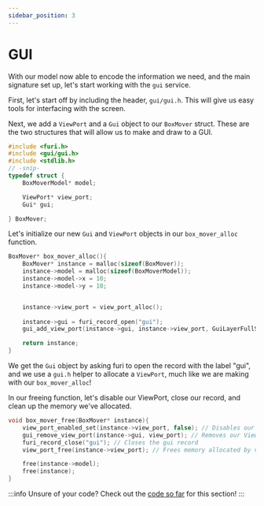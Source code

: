 ```yaml
---
sidebar_position: 3
---
```


# GUI

With our model now able to encode the information we need, and the main signature set up, let's start working with the `gui` service.

First, let's start off by including the header, `gui/gui.h`. This will give us easy tools for interfacing with the screen. 

Next, we add a `ViewPort` and a `Gui` object to our `BoxMover` struct. These are the two structures that will allow us to make and draw to a GUI.
```c
#include <furi.h>
#include <gui/gui.h>
#include <stdlib.h>
// -snip-
typedef struct {
    BoxMoverModel* model;

    ViewPort* view_port;
    Gui* gui;

} BoxMover;
```



Let's initialize our new `Gui` and `ViewPort` objects in our `box_mover_alloc` function. 
```c
BoxMover* box_mover_alloc(){
    BoxMover* instance = malloc(sizeof(BoxMover));
    instance->model = malloc(sizeof(BoxMoverModel));
    instance->model->x = 10;
    instance->model->y = 10;


    instance->view_port = view_port_alloc();
    
    instance->gui = furi_record_open("gui");
    gui_add_view_port(instance->gui, instance->view_port, GuiLayerFullScreen);

    return instance;
}
```
We get the `Gui` object by asking furi to open the record with the label "gui", and we use a `gui.h` helper to allocate a `ViewPort`, much like we are making with our `box_mover_alloc`!


In our freeing function, let's disable our ViewPort, close our record, and clean up the memory we've allocated.
```c
void box_mover_free(BoxMover* instance){
    view_port_enabled_set(instance->view_port, false); // Disables our ViewPort
    gui_remove_view_port(instance->gui, view_port); // Removes our ViewPort from the Gui 
    furi_record_close("gui"); // Closes the gui record
    view_port_free(instance->view_port); // Frees memory allocated by view_port_alloc

    free(instance->model);
    free(instance);
}
```


:::info Unsure of your code?
Check out the [code so far](https://github.com/at-manos/flipper-swdocs/tree/main/docs/your-first-program/code-so-far/gui) for this section!
:::